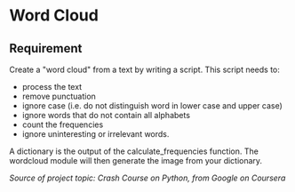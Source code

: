 # Word Cloud
## Requirement
Create a "word cloud" from a text by writing a script. This script needs to:
- process the text
- remove punctuation
- ignore case (i.e. do not distinguish word in lower case and upper case)
- ignore words that do not contain all alphabets
- count the frequencies
- ignore uninteresting or irrelevant words. 

A dictionary is the output of the calculate_frequencies function. The wordcloud module will then generate the image from your dictionary.

*Source of project topic: Crash Course on Python, from Google on Coursera*
